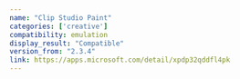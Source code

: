 ```yaml
---
name: "Clip Studio Paint"
categories: ['creative']
compatibility: emulation
display_result: "Compatible"
version_from: "2.3.4"
link: https://apps.microsoft.com/detail/xpdp32qddfl4pk
---
```


